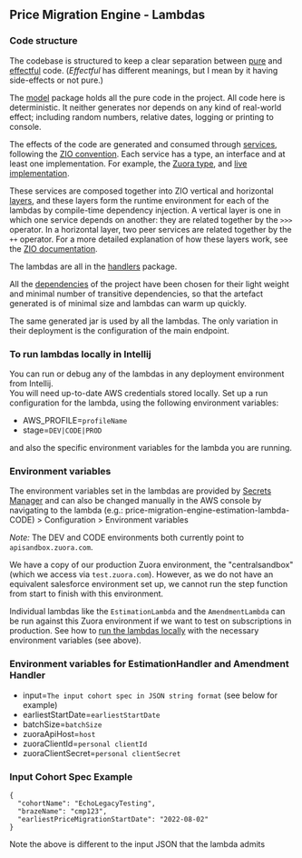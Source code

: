 ## Price Migration Engine - Lambdas

### Code structure

The codebase is structured to keep a clear separation between [pure](https://docs.scala-lang.org/scala3/book/fp-pure-functions.html) and [effectful](https://en.wikipedia.org/wiki/Side_effect_(computer_science)) code. (*Effectful* has different meanings, but I mean by it having side-effects or not pure.)

The [model](../lambda/src/main/scala/pricemigrationengine/model) package holds all the pure code in the project. All code here is deterministic. It neither generates nor depends on any kind of real-world effect; including random numbers, relative dates, logging or printing to console.

The effects of the code are generated and consumed through [services](../lambda/src/main/scala/pricemigrationengine/services), following the [ZIO convention](https://zio.dev). Each service has a type, an interface and at least one implementation. For example, the [Zuora type](../lambda/src/main/scala/pricemigrationengine/services/Zuora.scala), and
[live implementation](../lambda/src/main/scala/pricemigrationengine/services/ZuoraLive.scala).

These services are composed together into ZIO vertical and horizontal [layers](https://github.com/zio/zio/blob/master/docs/datatypes/zlayer.md), and these layers form the runtime environment for each of the lambdas by compile-time dependency injection. A vertical layer is one in which one service depends on another: they are related together by the `>>>` operator. In a horizontal layer, two peer services are related together by the `++` operator. For a more detailed explanation of how these layers work, see the [ZIO documentation](https://zio.dev/reference/contextual/zlayer/).

The lambdas are all in the [handlers](../lambda/src/main/scala/pricemigrationengine/handlers) package.

All the [dependencies](../project/Dependencies.scala) of the project have been chosen for their light weight and minimal number of transitive dependencies, so that the artefact generated is of minimal size and lambdas can warm up quickly.

The same generated jar is used by all the lambdas. The only variation in their deployment is the configuration of the
main endpoint.

### To run lambdas locally in Intellij

You can run or debug any of the lambdas in any deployment environment from Intellij.  
You will need up-to-date AWS credentials stored locally.
Set up a run configuration for the lambda, using the following environment variables:

* AWS_PROFILE=`profileName`
* stage=`DEV|CODE|PROD`

and also the specific environment variables for the lambda you are running.

### Environment variables

The environment variables set in the lambdas are provided by [Secrets Manager](https://eu-west-1.console.aws.amazon.com/secretsmanager/secret?name=price-migration-engine-lambda-PROD&region=eu-west-1) and can also be changed manually in the AWS console by navigating to the lambda (e.g.: price-migration-engine-estimation-lambda-CODE) > Configuration > Environment variables

_Note:_ The DEV and CODE environments both currently point to `apisandbox.zuora.com`.

We have a copy of our production Zuora environment, the "centralsandbox" (which we access via `test.zuora.com`). However, as we do not have an equivalent salesforce environment set up, we cannot run the step function from start to finish with this environment.

Individual lambdas like the `EstimationLambda` and the `AmendmentLambda` can be run against this Zuora environment if we want to test on subscriptions in production. See how to [run the lambdas locally](#to-run-lambdas-locally-in-intellij) with the necessary environment variables (see above).

### Environment variables for EstimationHandler and Amendment Handler

* input=`The input cohort spec in JSON string format` (see below for example)
* earliestStartDate=`earliestStartDate`
* batchSize=`batchSize`
* zuoraApiHost=`host`
* zuoraClientId=`personal clientId`
* zuoraClientSecret=`personal clientSecret`

### Input Cohort Spec Example

``` 
{
  "cohortName": "EchoLegacyTesting",
  "brazeName": "cmp123",
  "earliestPriceMigrationStartDate": "2022-08-02"
}
```

Note the above is different to the input JSON that the lambda admits 
